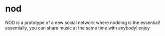 # nod
NOD is a prototype of a new social network where nodding is the essential!
essentially, you can share music at the same time with anybody!
enjoy

